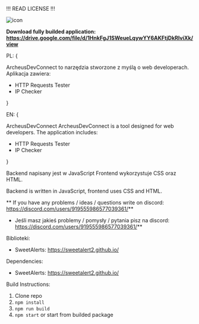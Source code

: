 !!! READ LICENSE !!!

![icon](https://github.com/Hinol/ArcheusDevConnect/assets/146633504/98a6ad4d-75ce-44c5-b593-866cd20a63c8)

**Download fully builded application: https://drive.google.com/file/d/1HnkFgJ1SWeueLqywYY6AKFtjDkRIviXk/view**

 PL: {

ArcheusDevConnect to narzędzia stworzone z myślą o web developerach. Aplikacja zawiera:

- HTTP Requests Tester
- IP Checker
  
}


 EN: {

 ArcheusDevConnect 
  ArcheusDevConnect is a tool designed for web developers. The application includes:

  - HTTP Requests Tester
  - IP Checker
    
 }    



Backend napisany jest w  JavaScript Frontend wykorzystuje CSS oraz HTML.

Backend is written in JavaScript,  frontend uses CSS and HTML.

** If you have any problems / ideas / questions write on discord: 
https://discord.com/users/919555986577039361/**

* Jeśli masz jakieś problemy / pomysły / pytania pisz na discord: 
https://discord.com/users/919555986577039361/**

Biblioteki: 
- SweetAlerts: https://sweetalert2.github.io/
  
Dependencies:
- SweetAlerts: https://sweetalert2.github.io/

Build Instructions:

1) Clone repo
2) ``` npm install ```
3) ``` npm run build ```
4) ``` npm start ``` or start from builded package



